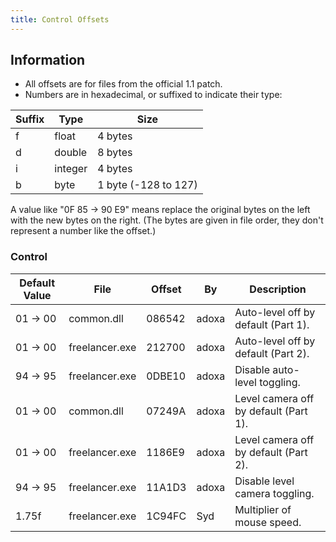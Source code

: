 ```yaml
---
title: Control Offsets
---
```


## Information

* All offsets are for files from the official 1.1 patch.
* Numbers are in hexadecimal, or suffixed to indicate their type:

| Suffix | Type    | Size                 |
| ------ | ------- | -------------------- |
| f      | float   | 4 bytes              |
| d      | double  | 8 bytes              |
| i      | integer | 4 bytes              |
| b      | byte    | 1 byte (-128 to 127) |

A value like "0F 85 -> 90 E9" means replace the original bytes on the left with the new bytes on the right. (The bytes are given in file order, they don't represent a number like the offset.)

### Control

| Default Value | File           | Offset | By    | Description                           |
| ------------- | -------------- | ------ | ----- | ------------------------------------- |
| 01 -> 00      | common.dll     | 086542 | adoxa | Auto-level off by default (Part 1).   |
| 01 -> 00      | freelancer.exe | 212700 | adoxa | Auto-level off by default (Part 2).   |
| 94 -> 95      | freelancer.exe | 0DBE10 | adoxa | Disable auto-level toggling.          |
| 01 -> 00      | common.dll     | 07249A | adoxa | Level camera off by default (Part 1). |
| 01 -> 00      | freelancer.exe | 1186E9 | adoxa | Level camera off by default (Part 2). |
| 94 -> 95      | freelancer.exe | 11A1D3 | adoxa | Disable level camera toggling.        |
| 1.75f         | freelancer.exe | 1C94FC | Syd   | Multiplier of mouse speed.            |